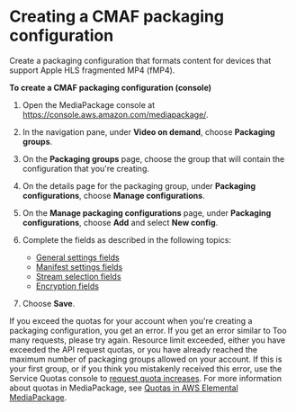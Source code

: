 # Creating a CMAF packaging configuration<a name="pkg-cfig-create-cmaf"></a>

Create a packaging configuration that formats content for devices that support Apple HLS fragmented MP4 \(fMP4\)\.

**To create a CMAF packaging configuration \(console\)**

1. Open the MediaPackage console at [https://console\.aws\.amazon\.com/mediapackage/](https://console.aws.amazon.com/mediapackage/)\.

1. In the navigation pane, under **Video on demand**, choose **Packaging groups**\.

1. On the **Packaging groups** page, choose the group that will contain the configuration that you're creating\.

1. On the details page for the packaging group, under **Packaging configurations**, choose **Manage configurations**\.

1. On the **Manage packaging configurations** page, under **Packaging configurations**, choose **Add** and select **New config**\.

1. Complete the fields as described in the following topics:
   + [General settings fields](cfigs-cmaf-new.md)
   + [Manifest settings fields](cfigs-cmaf-manset.md)
   + [Stream selection fields](cfigs-cmaf-include-streams.md)
   + [Encryption fields](cfigs-cmaf-encryption.md)

1. Choose **Save**\.

If you exceed the quotas for your account when you're creating a packaging configuration, you get an error\. If you get an error similar to Too many requests, please try again\. Resource limit exceeded, either you have exceeded the API request quotas, or you have already reached the maximum number of packaging groups allowed on your account\. If this is your first group, or if you think you mistakenly received this error, use the Service Quotas console to [request quota increases](https://console.aws.amazon.com/servicequotas/home?region=us-east-1#!/services/mediapackage/quotas)\. For more information about quotas in MediaPackage, see [Quotas in AWS Elemental MediaPackage](quotas.md)\.